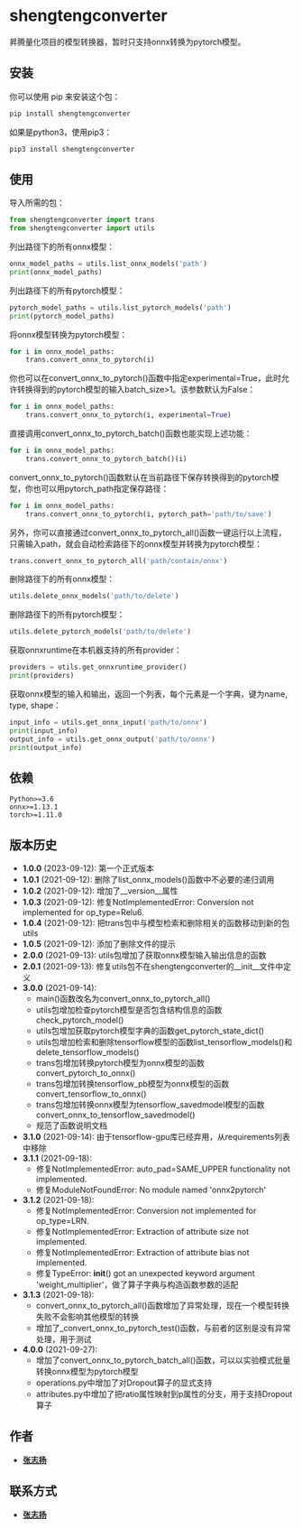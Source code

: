 # shengtengconverter

昇腾量化项目的模型转换器，暂时只支持onnx转换为pytorch模型。

## 安装

你可以使用 pip 来安装这个包：

```bash
pip install shengtengconverter
```
如果是python3，使用pip3：
```bash
pip3 install shengtengconverter
```

## 使用

导入所需的包：
```python
from shengtengconverter import trans
from shengtengconverter import utils
```

列出路径下的所有onnx模型：
```python
onnx_model_paths = utils.list_onnx_models('path')
print(onnx_model_paths)
```

列出路径下的所有pytorch模型：
```python
pytorch_model_paths = utils.list_pytorch_models('path')
print(pytorch_model_paths)
```

将onnx模型转换为pytorch模型：
```python
for i in onnx_model_paths:
    trans.convert_onnx_to_pytorch(i)
```

你也可以在convert_onnx_to_pytorch()函数中指定experimental=True，此时允许转换得到的pytorch模型的输入batch_size>1。该参数默认为False：
```python
for i in onnx_model_paths:
    trans.convert_onnx_to_pytorch(i, experimental=True)
```

直接调用convert_onnx_to_pytorch_batch()函数也能实现上述功能：
```python
for i in onnx_model_paths:
    trans.convert_onnx_to_pytorch_batch()(i)
```

convert_onnx_to_pytorch()函数默认在当前路径下保存转换得到的pytorch模型，你也可以用pytorch_path指定保存路径：
```python
for i in onnx_model_paths:
    trans.convert_onnx_to_pytorch(i, pytorch_path='path/to/save')
```

另外，你可以直接通过convert_onnx_to_pytorch_all()函数一键运行以上流程，只需输入path，就会自动检索路径下的onnx模型并转换为pytorch模型：
```python
trans.convert_onnx_to_pytorch_all('path/contain/onnx')
```

删除路径下的所有onnx模型：
```python
utils.delete_onnx_models('path/to/delete')
```

删除路径下的所有pytorch模型：
```python
utils.delete_pytorch_models('path/to/delete')
```

获取onnxruntime在本机器支持的所有provider：
```python
providers = utils.get_onnxruntime_provider()
print(providers)
```

获取onnx模型的输入和输出，返回一个列表，每个元素是一个字典，键为name, type, shape：
```python
input_info = utils.get_onnx_input('path/to/onnx')
print(input_info)
output_info = utils.get_onnx_output('path/to/onnx')
print(output_info)
```

## 依赖
    Python>=3.6
    onnx>=1.13.1
    torch>=1.11.0

## 版本历史
- **1.0.0** (2023-09-12): 第一个正式版本
- **1.0.1** (2021-09-12): 删除了list_onnx_models()函数中不必要的递归调用
- **1.0.2** (2021-09-12): 增加了__version__属性
- **1.0.3** (2021-09-12): 修复NotImplementedError: Conversion not implemented for op_type=Relu6.
- **1.0.4** (2021-09-12): 把trans包中与模型检索和删除相关的函数移动到新的包utils
- **1.0.5** (2021-09-12): 添加了删除文件的提示
- **2.0.0** (2021-09-13): utils包增加了获取onnx模型输入输出信息的函数
- **2.0.1** (2021-09-13): 修复utils包不在shengtengconverter的__init__文件中定义
- **3.0.0** (2021-09-14): 
  - main()函数改名为convert_onnx_to_pytorch_all()
  - utils包增加检查pytorch模型是否包含结构信息的函数check_pytorch_model()
  - utils包增加获取pytorch模型字典的函数get_pytorch_state_dict()
  - utils包增加检索和删除tensorflow模型的函数list_tensorflow_models()和delete_tensorflow_models()
  - trans包增加转换pytorch模型为onnx模型的函数convert_pytorch_to_onnx()
  - trans包增加转换tensorflow_pb模型为onnx模型的函数convert_tensorflow_to_onnx()
  - trans包增加转换onnx模型为tensorflow_savedmodel模型的函数convert_onnx_to_tensorflow_savedmodel()
  - 规范了函数说明文档
- **3.1.0** (2021-09-14): 由于tensorflow-gpu库已经弃用，从requirements列表中移除
- **3.1.1** (2021-09-18): 
  - 修复NotImplementedError: auto_pad=SAME_UPPER functionality not implemented.
  - 修复ModuleNotFoundError: No module named 'onnx2pytorch'
- **3.1.2** (2021-09-18):
  - 修复NotImplementedError: Conversion not implemented for op_type=LRN.
  - 修复NotImplementedError: Extraction of attribute size not implemented.
  - 修复NotImplementedError: Extraction of attribute bias not implemented.
  - 修复TypeError: __init__() got an unexpected keyword argument 'weight_multiplier'，做了算子字典与构造函数参数的适配
- **3.1.3** (2021-09-18):
  - convert_onnx_to_pytorch_all()函数增加了异常处理，现在一个模型转换失败不会影响其他模型的转换
  - 增加了_convert_onnx_to_pytorch_test()函数，与前者的区别是没有异常处理，用于测试
- **4.0.0** (2021-09-27):
  - 增加了convert_onnx_to_pytorch_batch_all()函数，可以以实验模式批量转换onnx模型为pytorch模型
  - operations.py中增加了对Dropout算子的显式支持
  - attributes.py中增加了把ratio属性映射到p属性的分支，用于支持Dropout算子

## 作者
- **[张志扬](https://github.com/1963306815)**

## 联系方式
- **[张志扬](mailto:1963306815@qq.com)**